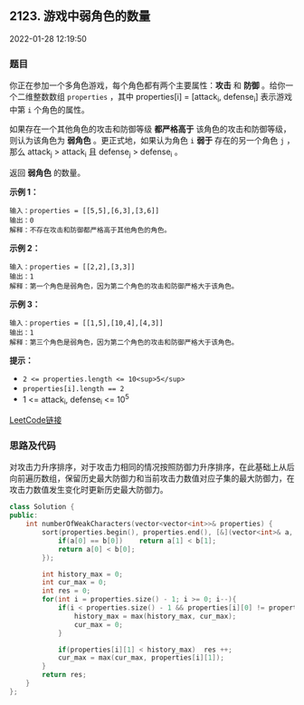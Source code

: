 ## 2123. 游戏中弱角色的数量

2022-01-28 12:19:50

### 题目

你正在参加一个多角色游戏，每个角色都有两个主要属性：**攻击** 和 **防御** 。给你一个二维整数数组 ``properties`` ，其中 properties[i] = [attack<sub>i</sub>, defense<sub>i</sub>] 表示游戏中第 ``i`` 个角色的属性。

如果存在一个其他角色的攻击和防御等级 **都严格高于** 该角色的攻击和防御等级，则认为该角色为 **弱角色** 。更正式地，如果认为角色 ``i`` **弱于** 
存在的另一个角色 ``j`` ，那么 attack<sub>j</sub> > attack<sub>i</sub> 且 defense<sub>j</sub> > defense<sub>i</sub> 。

返回 **弱角色** 的数量。



**示例 1：**

```
输入：properties = [[5,5],[6,3],[3,6]]
输出：0
解释：不存在攻击和防御都严格高于其他角色的角色。
```

**示例 2：**

```
输入：properties = [[2,2],[3,3]]
输出：1
解释：第一个角色是弱角色，因为第二个角色的攻击和防御严格大于该角色。
```

**示例 3：**

```
输入：properties = [[1,5],[10,4],[4,3]]
输出：1
解释：第三个角色是弱角色，因为第二个角色的攻击和防御严格大于该角色。
```



**提示：**


- ``2 <= properties.length <= 10<sup>5</sup>``
- ``properties[i].length == 2``
- 1 <= attack<sub>i</sub>, defense<sub>i</sub> <= 10<sup>5</sup>



[LeetCode链接](https://leetcode-cn.com/problems/the-number-of-weak-characters-in-the-game/)

### 思路及代码

对攻击力升序排序，对于攻击力相同的情况按照防御力升序排序，在此基础上从后向前遍历数组，保留历史最大防御力和当前攻击力数值对应子集的最大防御力，在攻击力数值发生变化时更新历史最大防御力。

```cpp
class Solution {
public:
    int numberOfWeakCharacters(vector<vector<int>>& properties) {
        sort(properties.begin(), properties.end(), [&](vector<int>& a, vector<int>& b){
            if(a[0] == b[0])    return a[1] < b[1];
            return a[0] < b[0];
        });

        int history_max = 0;
        int cur_max = 0;
        int res = 0;
        for(int i = properties.size() - 1; i >= 0; i--){
            if(i < properties.size() - 1 && properties[i][0] != properties[i+1][0]){
                history_max = max(history_max, cur_max);
                cur_max = 0;
            }

            if(properties[i][1] < history_max)  res ++;
            cur_max = max(cur_max, properties[i][1]);
        }
        return res;
    }
};
```